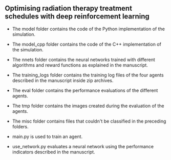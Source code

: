 ## Optimising radiation therapy treatment schedules with deep reinforcement learning

* The model folder contains the code of the Python implementation of the simulation.

* The model_cpp folder contains the code of the C++ implementation of the simulation.

* The nnets folder contains the neural networks trained with different algorithms and reward functions as explained in the manuscript.

* The training_logs folder contains the training log files of the four agents described in the manuscript inside zip archives.

* The eval folder contains the performance evaluations of the different agents.

* The tmp folder contains the images created during the evaluation of the agents. 

* The misc folder contains files that couldn't be classified in the preceding folders.

* main.py is used to train an agent.

* use_network.py evaluates a neural network using the performance indicators described in the manuscript.

